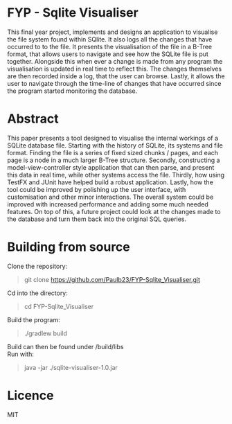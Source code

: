 FYP - Sqlite Visualiser
==
This final year project, implements and designs an application to visualise the file system found within SQlite. It also logs all the changes that have occurred to to the file. It presents the visualisation of the file in a B-Tree format, that allows users to navigate and see how the SQLite file is put together. Alongside this when ever a change is made from any program the visualisation is updated in real time to reflect this. The changes themselves are then recorded inside a log, that the user can browse. Lastly, it allows the user to navigate through the time-line of changes that have occurred since the program started monitoring the database.     

Abstract
==
This paper presents a tool designed to visualise the internal workings of a SQLite database file. Starting with the history of SQLite, its systems and file format. Finding the file is a series of fixed sized chunks / pages, and each page is a node in a much larger B-Tree structure. Secondly, constructing a model-view-controller style application that can then parse, and present this data in real time, while other systems access the file. Thirdly, how using TestFX and JUnit have helped build a robust application. Lastly, how the tool could be improved by polishing up the user interface, with customisation and other minor interactions. The overall system could be improved with increased performance and adding some much needed features. On top of this, a future project could look at the changes made to the database and turn them back into the original SQL queries.        

Building from source
==
Clone the repository:  
> git clone https://github.com/Paulb23/FYP-Sqlite_Visualiser.git  

Cd into the directory:  
> cd FYP-Sqlite_Visualiser  

Build the program:  
> ./gradlew build  

Build can then be found under /build/libs  
Run with:  
> java -jar ./sqlite-visualiser-1.0.jar  

Licence
==
MIT
